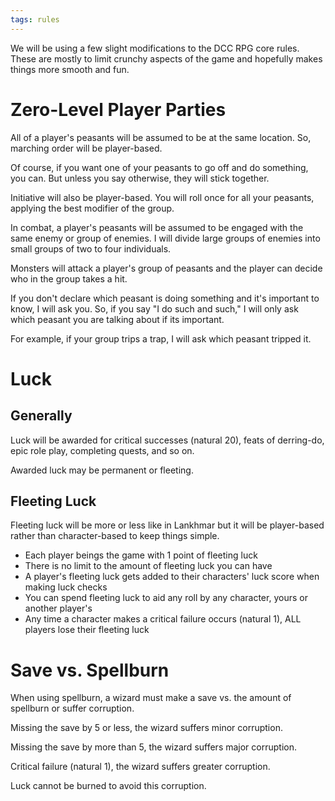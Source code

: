 ```yaml
---
tags: rules
---
```

We will be using a few slight modifications to the DCC RPG core rules. These are mostly to limit crunchy aspects of the game and hopefully makes things more smooth and fun.
<h1>Zero-Level Player Parties</h1>
<p>All of a player's peasants will be assumed to be at the same location. So, marching order will be player-based.</p>
<p>Of course, if you want one of your peasants to go off and do something, you can. But unless you say otherwise, they will stick together.</p>
<p>Initiative will also be player-based. You will roll once for all your peasants, applying the best modifier of the group.</p>
<p>In combat, a player's peasants will be assumed to be engaged with the same enemy or group of enemies. I will divide large groups of enemies into small groups of two to four individuals.</p>
<p>Monsters will attack a player's group of peasants and the player can decide who in the group takes a hit.</p>
<p>If you don't declare which peasant is doing something and it's important to know, I will ask you. So, if you say "I do such and such," I will only ask which peasant you are talking about if its important.</p>
<p>For example, if your group trips a trap, I will ask which peasant tripped it.</p>
<h1>Luck</h1>
<h2>Generally</h2>
<p>Luck will be awarded for critical successes (natural 20), feats of derring-do, epic role play, completing quests, and so on.</p>
<p>Awarded luck may be permanent or fleeting.</p>
<h2>Fleeting Luck</h2>
<p>Fleeting luck will be more or less like in Lankhmar but it will be player-based rather than character-based to keep things simple.</p>
<ul>
<li>Each player beings the game with 1 point of fleeting luck</li>
<li>There is no limit to the amount of fleeting luck you can have</li>
<li>A player's fleeting luck gets added to their characters' luck score when making luck checks</li>
<li>You can spend fleeting luck to aid any roll by any character, yours or another player's</li>
<li>Any time a character makes a critical failure occurs (natural 1), ALL players lose their fleeting luck</li>
</ul>
<h1>Save vs. Spellburn</h1>
<p>When using spellburn, a wizard must make a save vs. the amount of spellburn or suffer corruption.</p>
<p>Missing the save by 5 or less, the wizard suffers minor corruption.</p>
<p>Missing the save by more than 5, the wizard suffers major corruption.</p>
<p>Critical failure (natural 1), the wizard suffers greater corruption.</p>
<p>Luck cannot be burned to avoid this corruption.</p>


